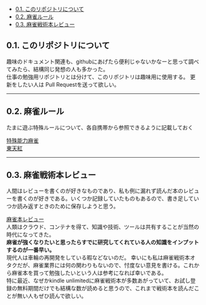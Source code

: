 <!-- TOC -->

- [0.1. このリポジトリについて](#01-このリポジトリについて)
- [0.2. 麻雀ルール](#02-麻雀ルール)
- [0.3. 麻雀戦術本レビュー](#03-麻雀戦術本レビュー)

<!-- /TOC -->

## 0.1. このリポジトリについて
趣味のドキュメント関連も、githubにあげたら便利じゃないかなーと思って調べてみたら、結構同じ発想の人も多かった。  
仕事の勉強用リポジトリとは分けて、このリポジトリは趣味用に使用する。
更新をしたい人は Pull Requestを送って欲しい。  
___
## 0.2. 麻雀ルール
たまに遊ぶ特殊ルールについて、各自携帯から参照できるように記載しておく  

[特殊能力麻雀](/mahjang/cho-no-ryoku.md)  
[東天紅](/mahjang/toutenkou.md)  

___
  
## 0.3. 麻雀戦術本レビュー
人間はレビューを書くのが好きなものであり、私も例に漏れず読んだ本のレビューを書くのが好きである。いくつか記録していたものもあるので、書き足していつか読み返すときのために保存しようと思う。  

[麻雀本レビュー](/mahjang/mahjang.md)  
人類はクラウド、コンテナを得て、知識や技術、ツールは共有することが当然の時代になってきた。  
**麻雀が強くなりたいと思ったらすでに研究してくれている人の知識をインプットするのが一番早い。**  
現代人は車輪の再開発をしている暇などないのだ。
幸いにも私は麻雀戦術本オタクだが、麻雀業界には何の関わりもないので、忖度ない意見を書ける。これから麻雀本を買って勉強したいという人は参考になれば幸いである。  
特に最近、なぜかkindle unlimitedに麻雀戦術本が多数あがっていて、お試し登録の無料期間だけでも結構な数が読めると思うので、これまで戦術本を読んだことが無い人もぜひ読んで欲しい。

